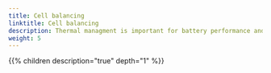 ```yaml
---
title: Cell balancing
linktitle: Cell balancing 
description: Thermal managment is important for battery performance and health
weight: 5
---
```





{{% children description="true" depth="1" %}}
